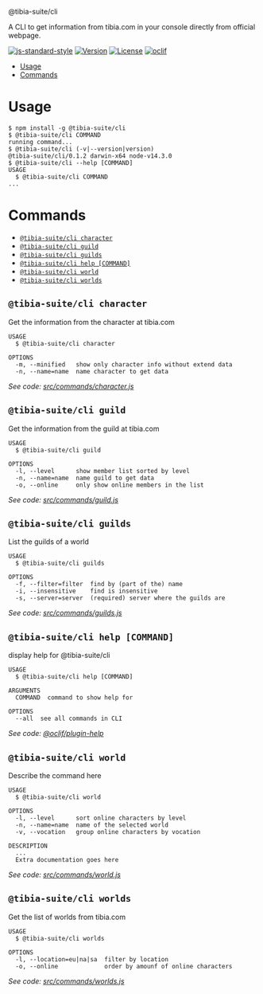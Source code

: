 @tibia-suite/cli

A CLI to get information from tibia.com in your console directly from official webpage.

[![js-standard-style](https://img.shields.io/badge/code%20style-standard-brightgreen.svg)](http://standardjs.com)
[![Version](https://img.shields.io/npm/v/@tibia-suite/cli.svg)](https://npmjs.org/package/@tibia-suite/cli)
[![License](https://img.shields.io/npm/l/@tibia-suite/cli.svg)](https://github.com/joseglego/tibia-suite/blob/master/package.json)
[![oclif](https://img.shields.io/badge/cli-oclif-brightgreen.svg)](https://oclif.io)

<!-- toc -->
* [Usage](#usage)
* [Commands](#commands)
<!-- tocstop -->
# Usage
<!-- usage -->
```sh-session
$ npm install -g @tibia-suite/cli
$ @tibia-suite/cli COMMAND
running command...
$ @tibia-suite/cli (-v|--version|version)
@tibia-suite/cli/0.1.2 darwin-x64 node-v14.3.0
$ @tibia-suite/cli --help [COMMAND]
USAGE
  $ @tibia-suite/cli COMMAND
...
```
<!-- usagestop -->
# Commands
<!-- commands -->
* [`@tibia-suite/cli character`](#tibia-suitecli-character)
* [`@tibia-suite/cli guild`](#tibia-suitecli-guild)
* [`@tibia-suite/cli guilds`](#tibia-suitecli-guilds)
* [`@tibia-suite/cli help [COMMAND]`](#tibia-suitecli-help-command)
* [`@tibia-suite/cli world`](#tibia-suitecli-world)
* [`@tibia-suite/cli worlds`](#tibia-suitecli-worlds)

## `@tibia-suite/cli character`

Get the information from the character at tibia.com

```
USAGE
  $ @tibia-suite/cli character

OPTIONS
  -m, --minified   show only character info without extend data
  -n, --name=name  name character to get data
```

_See code: [src/commands/character.js](https://github.com/joseglego/tibia-suite/blob/v0.1.2/src/commands/character.js)_

## `@tibia-suite/cli guild`

Get the information from the guild at tibia.com

```
USAGE
  $ @tibia-suite/cli guild

OPTIONS
  -l, --level      show member list sorted by level
  -n, --name=name  name guild to get data
  -o, --online     only show online members in the list
```

_See code: [src/commands/guild.js](https://github.com/joseglego/tibia-suite/blob/v0.1.2/src/commands/guild.js)_

## `@tibia-suite/cli guilds`

List the guilds of a world

```
USAGE
  $ @tibia-suite/cli guilds

OPTIONS
  -f, --filter=filter  find by (part of the) name
  -i, --insensitive    find is insensitive
  -s, --server=server  (required) server where the guilds are
```

_See code: [src/commands/guilds.js](https://github.com/joseglego/tibia-suite/blob/v0.1.2/src/commands/guilds.js)_

## `@tibia-suite/cli help [COMMAND]`

display help for @tibia-suite/cli

```
USAGE
  $ @tibia-suite/cli help [COMMAND]

ARGUMENTS
  COMMAND  command to show help for

OPTIONS
  --all  see all commands in CLI
```

_See code: [@oclif/plugin-help](https://github.com/oclif/plugin-help/blob/v3.1.0/src/commands/help.ts)_

## `@tibia-suite/cli world`

Describe the command here

```
USAGE
  $ @tibia-suite/cli world

OPTIONS
  -l, --level      sort online characters by level
  -n, --name=name  name of the selected world
  -v, --vocation   group online characters by vocation

DESCRIPTION
  ...
  Extra documentation goes here
```

_See code: [src/commands/world.js](https://github.com/joseglego/tibia-suite/blob/v0.1.2/src/commands/world.js)_

## `@tibia-suite/cli worlds`

Get the list of worlds from tibia.com

```
USAGE
  $ @tibia-suite/cli worlds

OPTIONS
  -l, --location=eu|na|sa  filter by location
  -o, --online             order by amounf of online characters
```

_See code: [src/commands/worlds.js](https://github.com/joseglego/tibia-suite/blob/v0.1.2/src/commands/worlds.js)_
<!-- commandsstop -->
